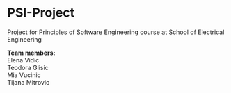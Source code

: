 # PSI-Project
Project for Principles of Software Engineering course at School of Electrical Engineering

<b>Team members:</b><br>
Elena Vidic<br>
Teodora Glisic<br>
Mia Vucinic<br>
Tijana Mitrovic<br>
